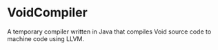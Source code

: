 # VoidCompiler
A temporary compiler written in Java that compiles Void source code to machine code using LLVM.
